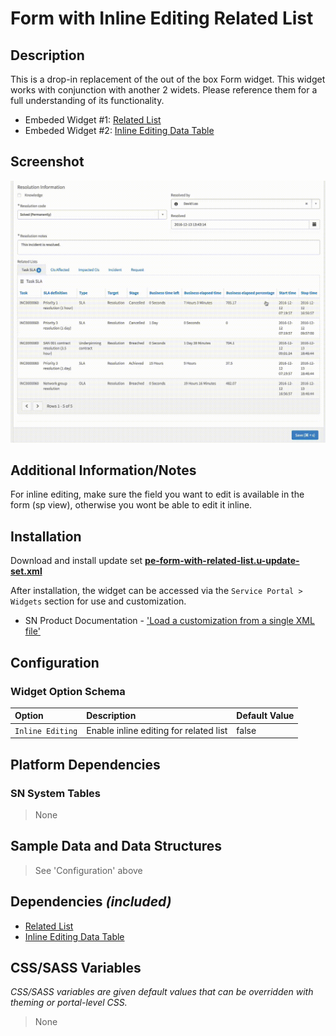 # Form with Inline Editing Related List

## Description
This is a drop-in replacement of the out of the box Form widget. This widget works with conjunction with another 2 widets. Please reference them for a full understanding of its functionality.

* Embeded Widget #1: [Related List](../pe-related-list)
* Embeded Widget #2: [Inline Editing Data Table](../pe-inline-editing-data-table)

## Screenshot

![Form with Related List](../images/pe-form-with-related-list.gif)

## Additional Information/Notes

For inline editing, make sure the field you want to edit is available in the form (sp view), otherwise you wont be able to edit it inline.

## Installation

Download and install update set **[pe-form-with-related-list.u-update-set.xml](https://github.com/platform-experience/serviceportal-widget-library/blob/master/pe-form-with-related-list/pe-form-with-related-list.u-update-set.xml)**

After installation, the widget can be accessed via the `Service Portal > Widgets` section for use and customization.

* SN Product Documentation - ['Load a customization from a single XML file'](https://docs.servicenow.com/bundle/kingston-application-development/page/build/system-update-sets/task/t_SaveAnUpdateSetAsAnXMLFile.html)

## Configuration

### Widget Option Schema

| Option | Description | Default Value |
| :--- | :--- | :--- |
| `Inline Editing` | Enable inline editing for related list   | false |

## Platform Dependencies

### SN System Tables

> None

## Sample Data and Data Structures

> See 'Configuration' above

## Dependencies _(included)_
* [Related List](../pe-related-list)
* [Inline Editing Data Table](../pe-inline-editing-data-table)

## CSS/SASS Variables

_CSS/SASS variables are given default values that can be overridden with theming or portal-level CSS._

> None